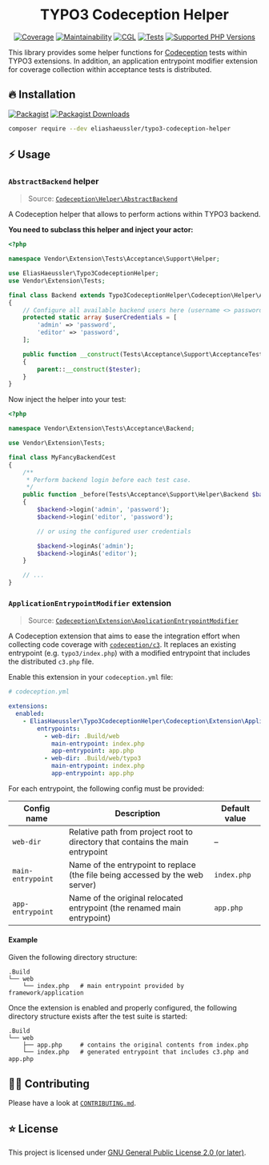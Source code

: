 <div align="center">

# TYPO3 Codeception Helper

[![Coverage](https://img.shields.io/codecov/c/github/eliashaeussler/typo3-codeception-helper?logo=codecov&token=4BM8pdRAmL)](https://codecov.io/gh/eliashaeussler/typo3-codeception-helper)
[![Maintainability](https://img.shields.io/codeclimate/maintainability/eliashaeussler/typo3-codeception-helper?logo=codeclimate)](https://codeclimate.com/github/eliashaeussler/typo3-codeception-helper/maintainability)
[![CGL](https://img.shields.io/github/actions/workflow/status/eliashaeussler/typo3-codeception-helper/cgl.yaml?label=cgl&logo=github)](https://github.com/eliashaeussler/typo3-codeception-helper/actions/workflows/cgl.yaml)
[![Tests](https://img.shields.io/github/actions/workflow/status/eliashaeussler/typo3-codeception-helper/tests.yaml?label=tests&logo=github)](https://github.com/eliashaeussler/typo3-codeception-helper/actions/workflows/tests.yaml)
[![Supported PHP Versions](https://img.shields.io/packagist/dependency-v/eliashaeussler/typo3-codeception-helper/php?logo=php)](https://packagist.org/packages/eliashaeussler/typo3-codeception-helper)

</div>

This library provides some helper functions for [Codeception](https://codeception.com/)
tests within TYPO3 extensions. In addition, an application entrypoint
modifier extension for coverage collection within acceptance tests
is distributed.

## 🔥 Installation

[![Packagist](https://img.shields.io/packagist/v/eliashaeussler/typo3-codeception-helper?label=version&logo=packagist)](https://packagist.org/packages/eliashaeussler/typo3-codeception-helper)
[![Packagist Downloads](https://img.shields.io/packagist/dt/eliashaeussler/typo3-codeception-helper?color=brightgreen)](https://packagist.org/packages/eliashaeussler/typo3-codeception-helper)

```bash
composer require --dev eliashaeussler/typo3-codeception-helper
```

## ⚡ Usage

### `AbstractBackend` helper

> Source: [`Codeception\Helper\AbstractBackend`](src/Codeception/Helper/AbstractBackend.php)

A Codeception helper that allows to perform actions within TYPO3
backend.

**You need to subclass this helper and inject your actor:**

```php
<?php

namespace Vendor\Extension\Tests\Acceptance\Support\Helper;

use EliasHaeussler\Typo3CodeceptionHelper;
use Vendor\Extension\Tests;

final class Backend extends Typo3CodeceptionHelper\Codeception\Helper\AbstractBackend
{
    // Configure all available backend users here (username <> password mapping)
    protected static array $userCredentials = [
        'admin' => 'password',
        'editor' => 'password',
    ];

    public function __construct(Tests\Acceptance\Support\AcceptanceTester $tester)
    {
        parent::__construct($tester);
    }
}
```

Now inject the helper into your test:

```php
<?php

namespace Vendor\Extension\Tests\Acceptance\Backend;

use Vendor\Extension\Tests;

final class MyFancyBackendCest
{
    /**
     * Perform backend login before each test case.
     */
    public function _before(Tests\Acceptance\Support\Helper\Backend $backend): void
    {
        $backend->login('admin', 'password');
        $backend->login('editor', 'password');

        // or using the configured user credentials

        $backend->loginAs('admin');
        $backend->loginAs('editor');
    }

    // ...
}
```

### `ApplicationEntrypointModifier` extension

> Source: [`Codeception\Extension\ApplicationEntrypointModifier`](src/Codeception/Extension/ApplicationEntrypointModifier.php)

A Codeception extension that aims to ease the integration effort
when collecting code coverage with [`codeception/c3`](https://github.com/Codeception/c3).
It replaces an existing entrypoint (e.g. `typo3/index.php`) with
a modified entrypoint that includes the distributed `c3.php` file.

Enable this extension in your `codeception.yml` file:

```yaml
# codeception.yml

extensions:
  enabled:
    - EliasHaeussler\Typo3CodeceptionHelper\Codeception\Extension\ApplicationEntrypointModifier:
        entrypoints:
          - web-dir: .Build/web
            main-entrypoint: index.php
            app-entrypoint: app.php
          - web-dir: .Build/web/typo3
            main-entrypoint: index.php
            app-entrypoint: app.php
```

For each entrypoint, the following config must be provided:

| Config name       | Description                                                                    | Default value |
|-------------------|--------------------------------------------------------------------------------|---------------|
| `web-dir`         | Relative path from project root to directory that contains the main entrypoint | –             |
| `main-entrypoint` | Name of the entrypoint to replace (the file being accessed by the web server)  | `index.php`   |
| `app-entrypoint`  | Name of the original relocated entrypoint (the renamed main entrypoint)        | `app.php`     |

#### Example

Given the following directory structure:

```
.Build
└── web
    └── index.php   # main entrypoint provided by framework/application
```

Once the extension is enabled and properly configured, the following
directory structure exists after the test suite is started:

```
.Build
└── web
    ├── app.php     # contains the original contents from index.php
    └── index.php   # generated entrypoint that includes c3.php and app.php
```

## 🧑‍💻 Contributing

Please have a look at [`CONTRIBUTING.md`](CONTRIBUTING.md).

## ⭐ License

This project is licensed under [GNU General Public License 2.0 (or later)](LICENSE).
